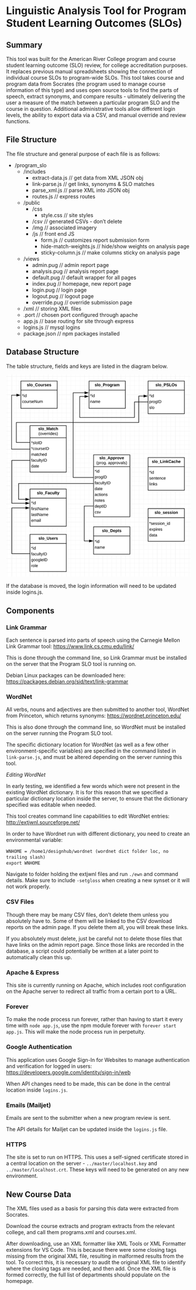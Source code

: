 # Linguistic Analysis Tool for Program Student Learning Outcomes (SLOs)

## Summary
This tool was built for the American River College program and course student learning outcome (SLO) review, for college accreditation purposes. It replaces previous manual spreadsheets showing the connection of individual course SLOs to program-wide SLOs. This tool takes course and program data from Socrates (the program used to manage course information of this type) and uses open source tools to find the parts of speech, extract synonyms, and compare results - ultimately delivering the user a measure of the match between a particular program SLO and the course in question. Additional administrative tools allow different login levels, the ability to export data via a CSV, and manual override and review functions.

## File Structure
The file structure and general purpose of each file is as follows:

- /program_slo
    - /includes
        - extract-data.js				// get data from XML JSON obj
        - link-parse.js				// get links, synonyms & SLO matches
        - parse_xml.js				// parse XML into JSON obj
        - routes.js				// express routes
    - /public
        - /css
            - style.css			// site styles
        - /csv					// generated CSVs - don’t delete
        - /img					// associated imagery
        - /js					// front end JS
            - form.js				// customizes report submission form
            - hide-match-weights.js		// hide/show weights on analysis page
            - sticky-column.js		// make columns sticky on analysis page
    - /views
        - admin.pug				// admin report page
        - analysis.pug				// analysis report page
        - default.pug				// default wrapper for all pages
        - index.pug				// homepage, new report page
        - login.pug				// login page
        - logout.pug				// logout page
        - override.pug				// override submission page
    - /xml						// storing XML files
    - .port						// chosen port configured through apache
    - app.js						// base routing for site through express
    - logins.js					// mysql logins
    - package.json					// npm packages installed
	
## Database Structure
The table structure, fields and keys are listed in the diagram below.

<img src="public/img/db_erd.png" alt="database entity-relationship diagram" />

If the database is moved, the login information will need to be updated inside logins.js.

## Components
### Link Grammar
Each sentence is parsed into parts of speech using the Carnegie Mellon Link Grammar tool: https://www.link.cs.cmu.edu/link/ 

This is done through the command line, so Link Grammar must be installed on the server that the Program SLO tool is running on.

Debian Linux packages can be downloaded here: https://packages.debian.org/sid/text/link-grammar

### WordNet
All verbs, nouns and adjectives are then submitted to another tool, WordNet from Princeton, which returns synonyms: https://wordnet.princeton.edu/

This is also done through the command line, so WordNet must be installed on the server running the Program SLO tool.

The specific dictionary location for WordNet (as well as a few other environment-specific variables) are specified in the command listed in `link-parse.js`, and must be altered depending on the server running this tool.

*Editing WordNet*

In early testing, we identified a few words which were not present in the existing WordNet dictionary. It is for this reason that we specified a particular dictionary location inside the server, to ensure that the dictionary specified was editable when needed.

This tool creates command line capabilities to edit WordNet entries: http://extjwnl.sourceforge.net/

In order to have Wordnet run with different dictionary, you need to create an environmental variable:
```
WNHOME = /home1/designhub/wordnet (wordnet dict folder loc, no trailing slash)
export WNHOME
```
Navigate to folder holding the extjwnl files and run `./ewn` and command details.
Make sure to include `-setgloss` when creating a new synset or it will not work properly.

### CSV Files
Though there may be many CSV files, don’t delete them unless you absolutely have to. Some of them will be linked to the CSV download reports on the admin page. If you delete them all, you will break these links.

If you absolutely must delete, just be careful not to delete those files that have links on the admin report page. Since those links are recorded in the database, a script could potentially be written at a later point to automatically clean this up.

### Apache & Express
This site is currently running on Apache, which includes root configuration on the Apache server to redirect all traffic from a certain port to a URL.

### Forever
To make the node process run forever, rather than having to start it every time with `node app.js`, use the npm module forever with `forever start app.js`. This will make the node process run in perpetuity.

### Google Authentication
This application uses Google Sign-In for Websites to manage authentication and verification for logged in users:
https://developers.google.com/identity/sign-in/web

When API changes need to be made, this can be done in the central location inside `logins.js`.

### Emails (Mailjet)
Emails are sent to the submitter when a new program review is sent.

The API details for Mailjet can be updated inside the `logins.js` file.

### HTTPS
The site is set to run on HTTPS. This uses a self-signed certificate stored in a central location on the server - `../master/localhost.key` and `../master/localhost.crt`. These keys will need to be generated on any new environment.

## New Course Data
The XML files used as a basis for parsing this data were extracted from Socrates.

Download the course extracts and program extracts from the relevant college, and call them programs.xml and courses.xml.

After downloading, use an XML formatter like XML Tools or XML Formatter extensions for VS Code. This is because there were some closing tags missing from the original XML file, resulting in malformed results from the tool. To correct this, it is necessary to audit the original XML file to identify where the closing tags are needed, and then add. Once the XML file is formed correctly, the full list of departments should populate on the homepage.
